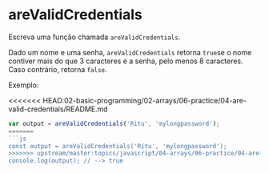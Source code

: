 # areValidCredentials

Escreva uma função chamada `areValidCredentials`.

Dado um nome e uma senha, `areValidCredentials` retorna `true`se o nome contiver mais do que 3 caracteres e a senha, pelo menos 8 caracteres. Caso contrário, retorna `false`.

Exemplo:

<<<<<<< HEAD:02-basic-programming/02-arrays/06-practice/04-are-valid-credentials/README.md
```javascript
var output = areValidCredentials('Ritu', 'mylongpassword');
=======
```js
const output = areValidCredentials('Ritu', 'mylongpassword');
>>>>>>> upstream/master:topics/javascript/04-arrays/06-practice/04-are-valid-credentials/README.md
console.log(output); // --> true
```
